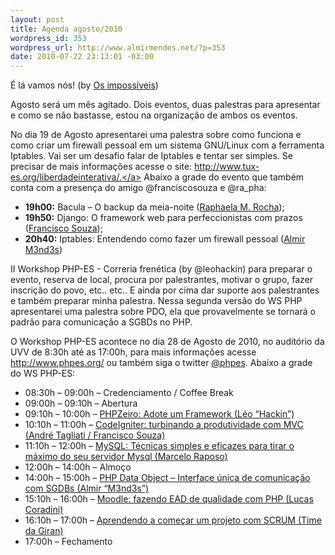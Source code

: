 ```yaml
--- 
layout: post
title: Agenda agosto/2010
wordpress_id: 353
wordpress_url: http://www.almirmendes.net/?p=353
date: 2010-07-22 23:13:01 -03:00
---
```

É lá vamos nós! (by <a href="http://animemix.files.wordpress.com/2008/11/os-impossiveis-1.jpg">Os impossíveis</a>)

Agosto será um mês agitado. Dois eventos, duas palestras para apresentar e como se não bastasse, estou na organização de ambos os eventos.

No dia 19 de Agosto apresentarei uma palestra sobre como funciona e como criar um firewall pessoal em um sistema GNU/Linux com a ferramenta Iptables. Vai ser um desafio falar de Iptables e tentar ser simples. Se precisar de mais informações acesse o site: <a href="http://www.tux-es.org/liberdadeinterativa/">http://www.tux-es.org/liberdadeinterativa/.</a> Abaixo a grade do evento que também conta com a presença do amigo @franciscosouza e @ra_pha:<a href="http://www.tux-es.org/liberdadeinterativa/"></a>
<ul>
	<li><strong>19h00:</strong> Bacula – O backup da meia-noite (<a title="Rapha" rel="nofollow" href="http://www.rapha.net.br/" target="_blank">Raphaela M. Rocha</a>);</li>
	<li><strong>19h50:</strong> Django: O framework web para perfeccionistas  com prazos (<a title="Francisco Souza" rel="nofollow" href="http://twitter.com/franciscosouza" target="_blank">Francisco Souza</a>);</li>
	<li><strong>20h40:</strong> Iptables: Entendendo como fazer um firewall  pessoal (<a title="Almir M3nd3s" rel="nofollow" href="../" target="_blank">Almir M3nd3s</a>)</li>
</ul>
II Workshop PHP-ES - Correria frenética (by @leohackin) para preparar o evento, reserva de local, procura por palestrantes, motivar o grupo, fazer inscrição do povo, etc.. etc.. E ainda por cima dar suporte aos palestrantes e também preparar minha palestra. Nessa segunda versão do WS PHP apresentarei uma palestra sobre PDO, ela que provavelmente se tornará o padrão para comunicação a SGBDs no PHP.

O Workshop PHP-ES acontece no dia 28 de Agosto de 2010, no auditório da UVV de 8:30h até as 17:00h, para mais informações acesse <a href="http://www.phpes.org/">http://www.phpes.org/</a> ou também siga o twitter <a href="http://www.twitter.com/phpes">@phpes</a>. Abaixo a grade do WS PHP-ES:
<ul>
	<li>08:30h – 09:00h – Credenciamento / Coffee Break</li>
	<li>09:00h – 09:10h – Abertura</li>
	<li>09:10h – 10:00h – <a href="http://www.phpes.org/ii-workshop-php-es/#palestra1">PHPZeiro:  Adote um Framework (Léo “Hackin”)</a></li>
	<li>10:10h – 11:00h – <a href="http://www.phpes.org/ii-workshop-php-es/#palestra2">CodeIgniter:  turbinando a produtividade com MVC (André Tagliati / Francisco Souza)</a></li>
	<li>11:10h – 12:00h – <a href="http://www.phpes.org/ii-workshop-php-es/#palestra3">MySQL:  Técnicas simples e eficazes para tirar o máximo do seu servidor Mysql  (Marcelo Raposo)</a></li>
	<li>12:00h – 14:00h – Almoço</li>
	<li>14:00h – 15:00h – <a href="http://www.phpes.org/ii-workshop-php-es/#palestra4">PHP Data  Object – Interface única de comunicação com SGDBs (Almir “M3nd3s”)</a></li>
	<li>15:10h – 16:00h – <a href="http://www.phpes.org/ii-workshop-php-es/#palestra5">Moodle:  fazendo EAD de qualidade com PHP (Lucas Coradini)</a></li>
	<li>16:10h – 17:00h – <a href="http://www.phpes.org/ii-workshop-php-es/#palestra6">Aprendendo a  começar um projeto com SCRUM (Time da Giran)</a></li>
	<li>17:00h – Fechamento</li>
</ul>
